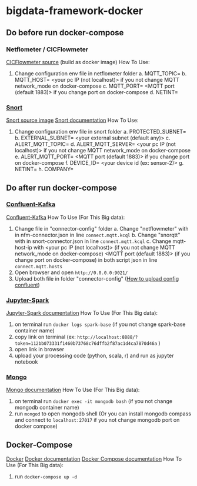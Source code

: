 # bigdata-framework-docker

## Do before run docker-compose

### Netflometer / CICFlowmeter
[CICFlowmeter source](https://github.com/ahlashkari/CICFlowMeter) (build as docker image)
How To Use:
1. Change configuration env file in netflometer folder
    a. MQTT_TOPIC= <your CICFlowmeter topic>
    b. MQTT_HOST= <your pc IP (not localhost)> if you not change MQTT network_mode on docker-compose
    c. MQTT_PORT= <MQTT port (default 1883)> if you change port on docker-compose
    d. NETINT= <your interface that want to listen>

### [Snort](https://www.snort.org/)
[Snort source image](https://github.com/mata-elang-pens/SnorqttAlpine-Sensor)
[Snort documentation](https://www.snort.org/documents)
How To Use:
1. Change configuration env file in snort folder
    a. PROTECTED_SUBNET= <subnet that you want to protect>
    b. EXTERNAL_SUBNET= <your external subnet (default any)>
    c. ALERT_MQTT_TOPIC= <your Snort topic>
    d. ALERT_MQTT_SERVER= <your pc IP (not localhost)> if you not change MQTT network_mode on docker-compose
    e. ALERT_MQTT_PORT= <MQTT port (default 1883)> if you change port on docker-compose
    f. DEVICE_ID= <your device id (ex: sensor-2)>
    g. NETINT= <your interface that want to listen>
    h. COMPANY= <your company>

## Do after run docker-compose

### [Confluent-Kafka](https://www.confluent.io/)
[Confluent-Kafka](https://docs.confluent.io/)
How To Use (For This Big data):
1. Change file in "connector-config" folder
    a. Change "netflowmeter" with <your CICFlowmeter topic> in nfm-connector.json in line `connect.mqtt.kcql`
    b. Change "snorqtt" with <your Snort topic> in snort-connector.json in line `connect.mqtt.kcql`
    c. Change mqtt-host-ip with <your pc IP (not localhost)> (if you not change MQTT network_mode on docker-compose) <MQTT port (default 1883)> (if you change port on docker-compose) in both script json in line `connect.mqtt.hosts`
2. Open browser and open `http://0.0.0.0:9021/`
3. Upload both file in folder "connector-config" ([How to upload config confluent](https://www.confluent.io/product/confluent-platform/gui-driven-management-and-monitoring/?utm_medium=sem&utm_source=google&utm_campaign=ch.sem_br.brand_tp.prs_tgt.confluent-brand_mt.xct_rgn.apac_lng.eng_dv.all&utm_term=control%20center%20confluent&creative=&device=c&placement=&gclid=Cj0KCQjwgo_5BRDuARIsADDEntT6rp8yE5U0UPe2fy3jPhx2THTUcaOSpHIIOMmDnVS6BMCbhqaQyAAaAmfYEALw_wcB))

### [Jupyter-Spark](https://github.com/jupyter/docker-stacks/tree/master/all-spark-notebook)
[Jupyter-Spark documentation](https://jupyter-docker-stacks.readthedocs.io/en/latest/using/specifics.html)
How To Use (For This Big data):
1. on terminal run `docker logs spark-base` (if you not change spark-base container name)
2. copy link on terminal (ex:  `http://localhost:8888/?token=112bb073331f1460b73768c76dffb2f87ac1d4ca7870d46a` )
3. open link in browser
4. upload your processing code (python, scala, r) and run as jupyter notebook

### [Mongo](https://www.mongodb.com/)
[Mongo documentation](https://docs.mongodb.com/)
How To Use (For This Big data):
1. on terminal run `docker exec -it mongodb bash` (if you not change mongodb container name)
2. run `mongod` to open mongodb shell (Or you can install mongodb compass and connect to `localhost:27017` if you not change mongodb port on docker compose)

## Docker-Compose
[Docker](https://www.docker.com/)
[Docker documentation](https://docs.docker.com/)
[Docker Compose documentation](https://docs.docker.com/compose/compose-file/)
How To Use (For This Big data):
1. run `docker-compose up -d` 
